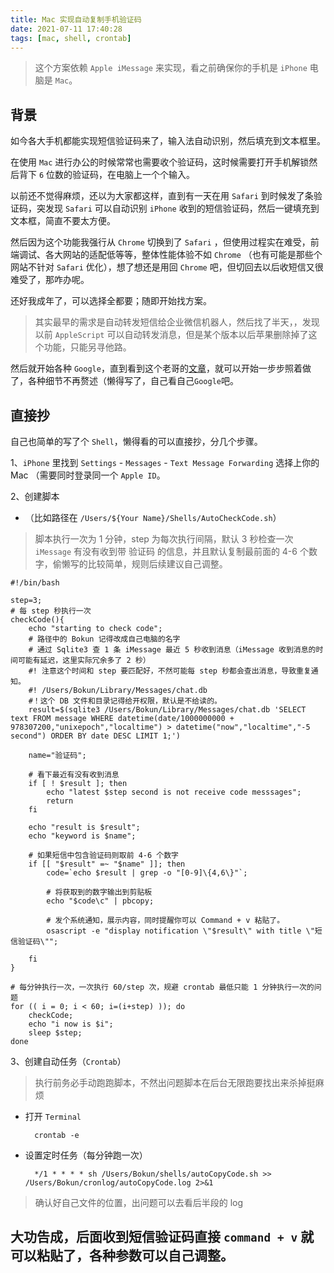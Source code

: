 ```yaml
---
title: Mac 实现自动复制手机验证码
date: 2021-07-11 17:40:28
tags: [mac, shell, crontab]
---
```

> 这个方案依赖 `Apple iMessage` 来实现，看之前确保你的手机是 `iPhone` 电脑是 `Mac`。

## 背景
如今各大手机都能实现短信验证码来了，输入法自动识别，然后填充到文本框里。

在使用 `Mac` 进行办公的时候常常也需要收个验证码，这时候需要打开手机解锁然后背下 `6` 位数的验证码，在电脑上一个个输入。

以前还不觉得麻烦，还以为大家都这样，直到有一天在用 `Safari` 到时候发了条验证码，突发现 `Safari` 可以自动识别 `iPhone` 收到的短信验证码，然后一键填充到文本框，简直不要太方便。

然后因为这个功能我强行从 `Chrome` 切换到了 `Safari` ，但使用过程实在难受，前端调试、各大网站的适配低等等，整体性能体验不如 `Chrome` （也有可能是那些个网站不针对 `Safari` 优化），想了想还是用回 `Chrome` 吧，但切回去以后收短信又很难受了，那咋办呢。

还好我成年了，可以选择全都要；随即开始找方案。

> 其实最早的需求是自动转发短信给企业微信机器人，然后找了半天，，发现以前 `AppleScript` 可以自动转发消息，但是某个版本以后苹果删除掉了这个功能，只能另寻他路。

然后就开始各种 `Google`，直到看到这个老哥的[文章](https://www.cnblogs.com/herberts/p/13191760.html)，就可以开始一步步照着做了，各种细节不再赘述（懒得写了，自己看自己`Google`吧。

## 直接抄
自己也简单的写了个 `Shell`，懒得看的可以直接抄，分几个步骤。

1、`iPhone` 里找到 `Settings` - `Messages` - `Text Message Forwarding` 选择上你的 Mac （需要同时登录同一个 `Apple ID`。

2、创建脚本
* （比如路径在 `/Users/${Your Name}/Shells/AutoCheckCode.sh`）
> 脚本执行一次为 1 分钟，step 为每次执行间隔，默认 3 秒检查一次 `iMessage` 有没有收到带 验证码 的信息，并且默认复制最前面的 4-6 个数字，偷懒写的比较简单，规则后续建议自己调整。

    #!/bin/bash

    step=3;
    # 每 step 秒执行一次
    checkCode(){
        echo "starting to check code";
        # 路径中的 Bokun 记得改成自己电脑的名字
        # 通过 Sqlite3 查 1 条 iMessage 最近 5 秒收到消息（iMessage 收到消息的时间可能有延迟，这里实际冗余多了 2 秒）
        #! 注意这个时间和 step 要匹配好，不然可能每 step 秒都会查出消息，导致重复通知。
        #! /Users/Bokun/Library/Messages/chat.db 
        #！这个 DB 文件和目录记得给开权限，默认是不给读的。
        result=$(sqlite3 /Users/Bokun/Library/Messages/chat.db 'SELECT text FROM message WHERE datetime(date/1000000000 + 978307200,"unixepoch","localtime") > datetime("now","localtime","-5 second") ORDER BY date DESC LIMIT 1;')

        name="验证码";
        
        # 看下最近有没有收到消息
        if [ ! $result ]; then
            echo "latest $step second is not receive code messsages";
            return 
        fi

        echo "result is $result";
        echo "keyword is $name";
            
        # 如果短信中包含验证码则取前 4-6 个数字
        if [[ "$result" =~ "$name" ]]; then
            code=`echo $result | grep -o "[0-9]\{4,6\}"`;

            # 将获取到的数字输出到剪贴板
            echo "$code\c" | pbcopy;

            # 发个系统通知，展示内容，同时提醒你可以 Command + v 粘贴了。 
            osascript -e "display notification \"$result\" with title \"短信验证码\"";

        fi
    }

    # 每分钟执行一次，一次执行 60/step 次，规避 crontab 最低只能 1 分钟执行一次的问题
    for (( i = 0; i < 60; i=(i+step) )); do 
        checkCode;
        echo "i now is $i";
        sleep $step;
    done


3、创建自动任务（`Crontab`）
> 执行前务必手动跑跑脚本，不然出问题脚本在后台无限跑要找出来杀掉挺麻烦
* 打开 `Terminal`

        crontab -e
* 设置定时任务（每分钟跑一次）

        */1 * * * * sh /Users/Bokun/shells/autoCopyCode.sh >> /Users/Bokun/cronlog/autoCopyCode.log 2>&1

> 确认好自己文件的位置，出问题可以去看后半段的 log
        
## 大功告成，后面收到短信验证码直接 `command + v` 就可以粘贴了，各种参数可以自己调整。